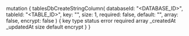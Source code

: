 mutation {
    tablesDbCreateStringColumn(
        databaseId: "<DATABASE_ID>",
        tableId: "<TABLE_ID>",
        key: "",
        size: 1,
        required: false,
        default: "<DEFAULT>",
        array: false,
        encrypt: false
    ) {
        key
        type
        status
        error
        required
        array
        _createdAt
        _updatedAt
        size
        default
        encrypt
    }
}

